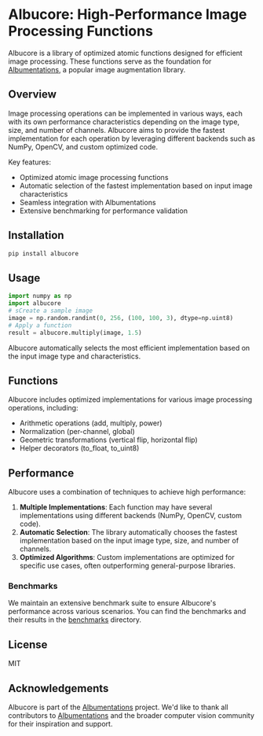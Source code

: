 # Albucore: High-Performance Image Processing Functions

Albucore is a library of optimized atomic functions designed for efficient image processing. These functions serve as the foundation for [Albumentations](https://github.com/albumentations-team/albumentations), a popular image augmentation library.

## Overview

Image processing operations can be implemented in various ways, each with its own performance characteristics depending on the image type, size, and number of channels. Albucore aims to provide the fastest implementation for each operation by leveraging different backends such as NumPy, OpenCV, and custom optimized code.

Key features:

- Optimized atomic image processing functions
- Automatic selection of the fastest implementation based on input image characteristics
- Seamless integration with Albumentations
- Extensive benchmarking for performance validation

## Installation

```bash
pip install albucore
```

## Usage

```python
import numpy as np
import albucore
# sCreate a sample image
image = np.random.randint(0, 256, (100, 100, 3), dtype=np.uint8)
# Apply a function
result = albucore.multiply(image, 1.5)
```

Albucore automatically selects the most efficient implementation based on the input image type and characteristics.

## Functions

Albucore includes optimized implementations for various image processing operations, including:

- Arithmetic operations (add, multiply, power)
- Normalization (per-channel, global)
- Geometric transformations (vertical flip, horizontal flip)
- Helper decorators (to_float, to_uint8)

## Performance

Albucore uses a combination of techniques to achieve high performance:

1. **Multiple Implementations**: Each function may have several implementations using different backends (NumPy, OpenCV, custom code).
2. **Automatic Selection**: The library automatically chooses the fastest implementation based on the input image type, size, and number of channels.
3. **Optimized Algorithms**: Custom implementations are optimized for specific use cases, often outperforming general-purpose libraries.

### Benchmarks

We maintain an extensive benchmark suite to ensure Albucore's performance across various scenarios. You can find the benchmarks and their results in the [benchmarks](./benchmarks/README.md) directory.

## License

MIT

## Acknowledgements

Albucore is part of the [Albumentations](https://github.com/albumentations-team/albumentations) project. We'd like to thank all contributors to [Albumentations](https://albumentations.ai/) and the broader computer vision community for their inspiration and support.
